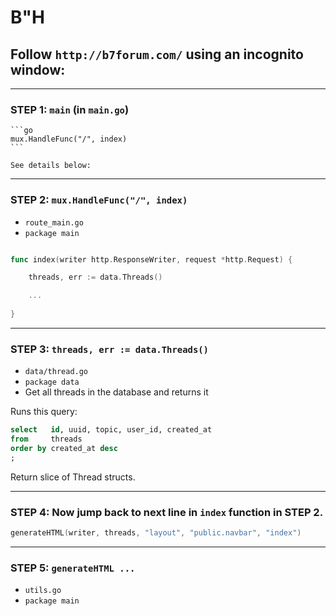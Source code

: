 # B"H


## Follow `http://b7forum.com/` using an incognito window:

---

### STEP 1: `main` (in `main.go`)

    ```go
    mux.HandleFunc("/", index)
    ```

    See details below:



---

### STEP 2: `mux.HandleFunc("/", index)`
- `route_main.go`
- `package main`

```go

func index(writer http.ResponseWriter, request *http.Request) {

	threads, err := data.Threads()

    ...
    
}

```


---

### STEP 3: `threads, err := data.Threads()`
- `data/thread.go`
- `package data`
- Get all threads in the database and returns it

Runs this query:

```sql
select   id, uuid, topic, user_id, created_at 
from     threads 
order by created_at desc
;
```

Return slice of Thread structs.




---

### STEP 4: Now jump back to next line in `index` function in STEP 2.

```go
generateHTML(writer, threads, "layout", "public.navbar", "index")
```





---

### STEP 5: `generateHTML ...`
- `utils.go`
- `package main`